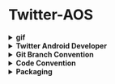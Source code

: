 # Twitter-AOS

<details>
  <summary><b>gif</b></summary>
<div markdown="1">

|진실(홈)|원용(글쓰기)|혜빈(홈&글쓰기)|
|---|---|---|
|![ezgif com-gif-maker (3)](https://user-images.githubusercontent.com/69586104/169655780-f58f61c1-1586-42ea-859b-f942cff9114f.gif)|![ezgif com-gif-maker (4)](https://user-images.githubusercontent.com/69586104/169655783-907ea9a5-98d9-4d23-9f65-1a6889d1413c.gif)|![ezgif com-gif-maker (2)](https://user-images.githubusercontent.com/69586104/169655784-aecc7683-8cd1-4d80-ada6-3cdec628c311.gif)|

</details>
</div>

<details>
  <summary><b>Twitter Android Developer</b></summary>
<div markdown="1">
  😎파트장님! 혜빈 코드는 develop branch / 원용, 진실 코드는 main branch에서 확인 가능합니당
  <br>
<table align="center" style = "table-layout: auto; width: 100%; table-layout: fixed;">
  <colgroup>
    <col style="width:33%"/>
    <col style="width:34%"/>
    <col style="width:33%"/>
  </colgroup>

  <tr>
    <th align="center">이혜빈</th>
    <th align="center">강원용</th>
    <th align="center">우진실</th>
  </tr>
  <tr>
    <td align="center">
     홈, 글쓰기
    </td>
    <td align="center">
     글쓰기
    </td>
    <td align="center">
     홈
    </td>
  </tr>
</table>

</details>
</div>

<details>
  <summary><b>Git Branch Convention</b></summary>
<div markdown="1">

* **Git Branch Convention**

  1. branch 이름은 snake_case 표기법 사용
  2. "feat/issue번호-이름" 으로 통일 ex) feat/1-main-activity

  * default branch: main
  * main에서 본인이 작업할 branch 생성
  * 작업 완료시 본인이 작업한 branch push 후 main으로 merge
  * merge 후 새로운 issue 생성(다음 작업에 대한 issue 생성)
  * 위 3개 과정 반복

* **Git Commit Message Convention**

  * 기본 구조

    ```
    [TYPE] #{issue_number} - subject
    body(선택사항)
    footer(선택사항)
    ```

    * issue 생성 시 부여된 issue 번호를 가지고 commit
    * issue 번호를 커밋 메시지에 위와 같이 적어주면 어떤 issue를 처리하는 작업이었는지 조회하기 쉬움

  * 예시

    ```
    // 하나의 issue 처리 및 commit
    [FEAT] #1 - MainActivity BottomNavigation 구현
    ```

    ```
    // 여러 issue 처리 및 commit
    [REFACTOR] : ReFactor Code From OtherPage
    - OtherPage : 답변하지 않은 답변도 볼 수 있도록 수정
    - OtherPage : 답변하지 않은 답변도 스크랩할 수 있도록 수정
    - modified file : OtherPageAdapter, OtherPageActivity, OtherPageViewModel, item_other_page
    issue track : #610, #612
    ```

* **Issue Number**

  * 이슈 단위 커밋으로 기능 개발을 관리함
  * Github 상에서 issue를 tracking 할 수 있게 issue 번호를 commit message에 넣음

* **Type**

  * FEAT: 새로운 기능 개발(kotlin)
  * UI: 스타일 코드 변경(xml)
  * FIX: 버그 수정
  * MODIFY: 코드 수정(kotlin)
  * CHORE: Gradle, Setting 설정
  * DOCS: 문서 수정(README.md)

* **Subject**

  * Subject는 50자 이내로 작성
  * 첫 글자는 대문자
  * 마침표(.) 찍지 않기
  * 작업 내용 명시
  * 명령조로 작성(Fixed(x), Modified(x) -> Fix(o), Modify(o))

* **Body**

  * Subject(commit 제목) 이외 부연 설명이 필요하거나 여러 issue를 한꺼번에 commit할 때 사용

  * Subject를 작성하고 엔터를 치면 다음 줄로 넘어가고 추가로 설명을 적을 수 있음

    ```
    git commit -m "[TYPE] #{issue_number} - Subject(엔터)
    Body(부연설명)"
    ```

* **Footer**

  * 처리한 issue 번호를 적을 때 사용

    ```
    #{issue_number} [TYPE] : subject
    - body(이슈1)
    - body(이슈2)
    - body(이슈3)
    issue track : #이슈1번호, #이슈2번호, #이슈3번호
    ```
  </div>
</details>
<details>
  <summary><b>Code Convention</b></summary>
<div markdown="1">


* 모든 이름은 어떤 역할을 하는지 한 눈에 알 수 있도록 한다.
* id는 중복을 막기 위해 어떤 Activity(Fragment)에서 사용 중인지 명시한다.

1. **Class file - UpperCamelCase**

   * 클래스 파일 이름은 **UpperCamelCase**로 작성

   * 전체 이름의 첫 문자를 포함한 각 단어의 첫 문자를 대문자로 표시

     ex) MainActivity, FeedFragment, CommentAdapter, etc

2. **Resource file - snake_case**

   * 리소스 파일 이름은 **snake_case**로 작성

   * 모든 단어는 소문자로, 각 단어의 구분은 언더바(_)로 표시

     ex) image_main.png, menu_main.xml, etc

3. **Layout file - snake_case**

   * 레이아웃 파일 이름 또한 **snake_case**로 작성

   * [what]_[where]

     ex) MainActivity.kt -> activity_main.xml / FeedFragment.kt -> fragment_feed.xml

   * xml 파일의 id명은 [what] _ [where] _ []

     ex) MainActivity에서 사용되는 name을 표시하는 textview -> textview_main_name

   * prifix

     Button, ImageButton -> btn / TextView -> tv_ / ImageView -> iv_ / EditText -> et_
  <br>
     ConstraintLayout -> cl_ / LinerLayout -> ll_ / BottomNavigationView -> bnv_

4. **Method - lowerCamelCase**

   * 메서드 이름은 **lowerCamelCase**로 작성

   * 전체 이름의 첫 문자를 소문자로, 나머지 각 단어의 첫 문자는 대문자로 표시

   * 동사로 시작하는 형태를 사용하되, 동사 원형만 사용

     ex) getUserInfo, showList

   * 한 단어 내에서는 대소문자 미변경

   * 약어 사전에 있는 단어는 되도록 약어 사용

   * 자주 사용하는 동사는 용법에 맞게 사용

     * **show**: Invisible한 것을 Visible하게 바꾸는 동작
     * **check**: 어떤 것을 확인한 후 boolean 혹은 value로 반환하는 동작
     * **is**: 어떤 것인지 확인한 후 boolean으로 반환하는 동작
     * **has**: 어떤 것을 가지고 있는지 확인한 후 boolean으로 반환하는 동작

5. **String - snake_case**

   * string 이름은 **snake_case**로 작성
   * id명은 [where] _ []
   * 자주 쓰일 것 같은 string 같은 경우는 string _ [] : conflict 최소화를 위해 사용 전, 검색 후 사용

6. **variable / value - lowerCamelCase**

   * 변수 이름은 **lowerCamelCase**로 작성
   * 전체 이름의 첫 문자를 소문자로, 나머지 각 단어의 첫 문자는 대문자로 표시


    </div>
</details>
<details>
  <summary><b>Packaging</b></summary>
<div markdown="1">

```
🐥Twitter - Main Branch (원용 & 진실 개발)🐥
  ┣ 📂ui
   ┣ 📂base
     ┣ 📂BaseActivity
     ┗ 📂BaseFragment
   ┣ 📂main
     ┣ 📂FanccyFragment
     ┣ 📂HomeActivity
     ┣ 📂InfoFragment
     ┣ 📂MediaFragment
     ┣ 📂ReplyFragment
     ┣ 📂TabViewPaterAdapter
     ┣ 📂TwitAdapter
     ┣ 📂TwitData
     ┗ 📂TwitFragment
   ┣ 📂write
     ┣ 📂WriteActivity
     ┣ 📂WriteAdatper
     ┗ 📂WriteViewModel
   ┗ 📂util
     ┗ 📂BindingAdapter


🐥Twitter - Develop Branch (혜빈 개발)🐥
  ┣ 📂data
   ┣ 📂TwitData
   ┗ 📂WriteData
  ┣ 📂ui
   ┣ 📂base
     ┣ 📂BaseActivity
     ┗ 📂BaseFragment
   ┣ 📂main
     ┣ 📂adapter
      ┣ 📂HomeTabAdapter
      ┗ 📂TwitAdapter
     ┣ 📂HomeActivity
     ┣ 📂InfoFragment
     ┣ 📂MediaFragment
     ┣ 📂MindFragment
     ┣ 📂ReplyFragment
     ┗ 📂TwitFragment
   ┣ 📂write
     ┣ 📂adapter
      ┗ 📂WriteAdatper
     ┗ 📂WriteActivity
   ┗ 📂util
     ┗ 📂BindingAdapter
```
  </div>
</details>
